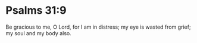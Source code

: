 # Psalms 31:9

Be gracious to me, O Lord, for I am in distress; my eye is wasted from grief; my soul and my body also.
